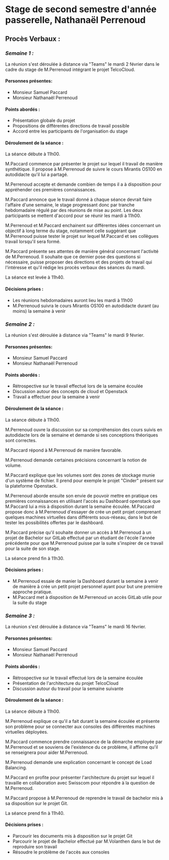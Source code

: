 # **Stage de second semestre d'année passerelle, Nathanaël Perrenoud**

## **Procès Verbaux :**

### *Semaine 1 :*

La réunion s'est déroulée à distance via "Teams" le mardi 2 février dans le cadre du stage de M.Perrenoud intégrant le projet TelcoCloud. 

#### Personnes présentes:

- Monsieur Samuel Paccard
- Monsieur Nathanaël Perrenoud

#### Points abordés :

- Présentation globale du projet
- Propositions de différentes directions de travail possible
- Accord entre les participants de l'organisation du stage

#### Déroulement de la séance :

La séance débute à 11h00.

M.Paccard commence par présenter le projet sur lequel il travail de manière synthétique. Il propose à M.Perrenoud de suivre le cours Mirantis OS100 en autodidacte qu'il lui a partagé.

M.Perrenoud accepte et demande combien de temps il a à disposition pour appréhender ces premières connaissances. 

M.Paccard annonce que le travail donné à chaque séance devrait faire l'affaire d'une semaine, le stage progressant donc par tranche hebdomadaire régulé par des réunions de mise au point. Les deux participants se mettent d'accord pour se réunir les mardi à 11h00. 

M.Perrenoud et M.Paccard enchainent sur différentes idées concernant un objectif à long terme du stage, notamment celle suggérant que M.Perrenoud puisse tester le projet sur lequel M.Paccard et ses collègues travail lorsqu'il sera formé. 

M.Paccard présente ses attentes de manière général concernant l'activité de M.Perrenoud. Il souhaite que ce dernier pose des questions si nécessaire, puisse proposer des directions et des projets de travail qui l'intéresse et qu'il rédige les procès verbaux des séances du mardi.

La séance est levée à 11h40.

#### Décisions prises :

- Les réunions hebdomadaires auront lieu les mardi à 11h00
- M.Perrenoud suivra le cours Mirantis OS100 en autodidacte durant (au moins) la semaine à venir

### *Semaine 2 :*

La réunion s'est déroulée à distance via "Teams" le mardi 9 février.

#### Personnes présentes:

- Monsieur Samuel Paccard
- Monsieur Nathanaël Perrenoud

#### Points abordés :

- Rétrospective sur le travail effectué lors de la semaine écoulée
- Discussion autour des concepts de cloud et Openstack
- Travail a effectuer pour la semaine à venir

#### Déroulement de la séance :

La séance débute à 11h00.

M.Perrenoud ouvre la discussion sur sa compréhension des cours suivis en autodidacte lors de la semaine et demande si ses conceptions théoriques sont correctes.

M.Paccard répond à M.Perrenoud de manière favorable. 

M.Perrenoud demande certaines précisions concernant la notion de volume. 

M.Paccard explique que les volumes sont des zones de stockage munie d'un système de fichier. Il prend pour exemple le projet "Cinder" présent sur la plateforme Openstack. 

M.Perrenoud aborde ensuite son envie de pouvoir mettre en pratique ces premières connaissances en utilisant l'accès au Dashboard openstack que M.Paccard lui a mis à disposition durant la semaine écoulée. M.Paccard propose donc à M.Perrenoud d'essayer de crée un petit projet comprenant quelques machines virtuelles dans différents sous-réseau, dans le but de tester les possibilités offertes par le dashboard.

M.Paccard précise qu'il souhaite donner un accès à M.Perrenoud à un projet de Bachelor sur GitLab effectué par un étudiant de l'école l'année précédente pour que M.Perrenoud puisse par la suite s'inspirer de ce travail pour la suite de son stage. 

La séance prend fin à 11h30. 

#### Décisions prises :

- M.Perrenoud essaie de manier la Dashboard durant la semaine à venir de manière à crée un petit projet personnel ayant pour but une première approche pratique. 
- M.Paccard met à disposition de M.Perrenoud un accès GitLab utile pour la suite du stage

### *Semaine 3 :*

La réunion s'est déroulée à distance via "Teams" le mardi 16 février.

#### Personnes présentes:

- Monsieur Samuel Paccard
- Monsieur Nathanaël Perrenoud

#### Points abordés :

- Rétrospective sur le travail effectué lors de la semaine écoulée
- Présentation de l'architecture du projet TelcoCloud
- Discussion autour du travail pour la semaine suivante

#### Déroulement de la séance :

La séance débute à 11h00.

M.Perrenoud explique ce qu'il a fait durant la semaine écoulée et présente son problème pour se connecter aux consoles des différentes machines virtuelles déployées. 

M.Paccard commence prendre connaissance de la démarche employée par M.Perrenoud et se souviens de l'existence du ce problème, il affirme qu'il se renseignera pour aider M.Perrenoud. 

M.Perrenoud demande une explication concernant le concept de Load Balancing.

M.Paccard en profite pour présenter l'architecture du projet sur lequel il travaille en collaboration avec Swisscom pour répondre à la question de M.Perrenoud.

M.Paccard propose à M.Perrenoud de reprendre le travail de bachelor mis à sa disposition sur le projet Git.

La séance prend fin à 11h40.


#### Décisions prises :

- Parcourir les documents mis à disposition sur le projet Git
- Parcourir le projet de Bachelor effectué par M.Volanthen dans le but de reproduire son travail
- Résoudre le problème de l'accès aux consoles







